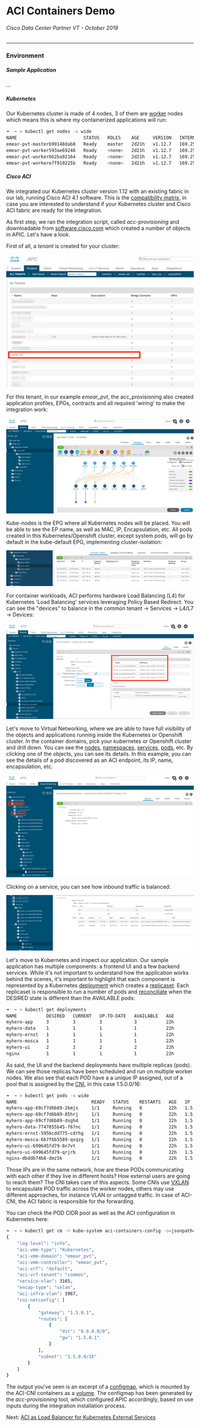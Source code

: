 # ACI Containers Demo
###### Cisco Data Center Partner VT - October 2019
<hr>

### Environment

##### Sample Application

...

##### Kubernetes

Our Kubernetes cluster is made of 4 nodes, 3 of them are [worker](https://kubernetes.io/docs/concepts/architecture/nodes/) nodes which means this is where my containerized applications will run:

```bash
➜  ~ > kubectl get nodes -o wide
NAME                         STATUS   ROLES    AGE     VERSION   INTERNAL-IP      EXTERNAL-IP      OS-IMAGE             KERNEL-VERSION      CONTAINER-RUNTIME
emear-pvt-masterb99148dab8   Ready    master   2d21h   v1.12.7   169.254.8.73     192.168.163.10   Ubuntu 18.04.2 LTS   4.15.0-45-generic   docker://17.3.2
emear-pvt-worker593ae69246   Ready    <none>   2d21h   v1.12.7   169.254.11.247   192.168.163.13   Ubuntu 18.04.2 LTS   4.15.0-45-generic   docker://17.3.2
emear-pvt-worker662ba92164   Ready    <none>   2d21h   v1.12.7   169.254.8.140    192.168.163.11   Ubuntu 18.04.2 LTS   4.15.0-45-generic   docker://17.3.2
emear-pvt-workere7f910225b   Ready    <none>   2d21h   v1.12.7   169.254.9.50     192.168.163.12   Ubuntu 18.04.2 LTS   4.15.0-45-generic   docker://17.3.2
```

##### Cisco ACI

We integrated our Kubernetes cluster version 1.12 with an existing fabric in our lab, running Cisco ACI 4.1 software. This is the [compatibility matrix](https://www.cisco.com/c/dam/en/us/td/docs/Website/datacenter/aci/virtualization/matrix/virtmatrix.html), in case you are interested to understand if your Kubernetes cluster and Cisco ACI fabric are ready for the integration.

As first step, we ran the integration script, called *acc-provisioning* and downloadable from [software.cisco.com](https://software.cisco.com) which created a number of objects in APIC. Let's have a look.

First of all, a *tenant* is created for your cluster: 

![image](images/aci1.png)

For this tenant, in our example *emear_pvt*, the acc_provisioning also created application profiles, EPGs, contracts and all required 'wiring' to make the integration work:

![image](images/aci2.png)

Kube-nodes is the EPG where all Kubernetes nodes will be placed. You will be able to see the EP name, as well as MAC, IP, Encapsulation, etc.
All pods created in this Kubernetes/Openshift cluster, except system pods, will go by default in the kube-default EPG, implementing cluster-isolation:

![image](images/aci3.png)

For container workloads, ACI performs hardware Load Balancing (L4) for Kubernetes 'Load Balancing' services leveraging Policy Based Redirect.
You can see the "devices" to balance in the *common* tenant -> Services -> L4/L7 -> Devices:

![image](images/aci4.png)

Let's move to Virtual Networking, where we are able to have full visibility of the objects and applications running inside the Kubernetes or Openshift cluster.
In the container domains, pick your kubernetes or Openshift cluster and drill down. You can see the [nodes](https://kubernetes.io/docs/concepts/architecture/nodes/), [namespaces](https://kubernetes.io/docs/concepts/overview/working-with-objects/namespaces/), [services](https://kubernetes.io/docs/concepts/services-networking/service/), [pods](https://kubernetes.io/docs/concepts/workloads/pods/pod-overview/), etc. By clicking one of the objects, you can see its details. In this example, you can see the details of a pod discovered as an ACI endpoint, its IP, name, encapsulation, etc.


![image](images/aci5.png)


Clicking on a service, you can see how inbound traffic is balanced:

![image](images/aci6.png)

Let's move to Kubernetes and inspect our application.
Our sample application has multiple components: a frontend UI and a few backend services. While it's not important to understand how the application works behind the scenes, it's important to highlight that each component is represented by a Kubernetes [deployment](https://kubernetes.io/docs/concepts/workloads/controllers/deployment/) which creates a [replicaset](https://kubernetes.io/docs/concepts/workloads/controllers/replicaset/). Each replicaset is responsible to run a number of pods and [reconciliate](https://speakerdeck.com/thockin/kubernetes-what-is-reconciliation) when the DESIRED state is different than the AVAILABLE pods:

```bash
➜  ~ > kubectl get deployments
NAME           DESIRED   CURRENT   UP-TO-DATE   AVAILABLE   AGE
myhero-app     3         3         3            3           22h
myhero-data    1         1         1            1           22h
myhero-ernst   1         1         1            1           22h
myhero-mosca   1         1         1            1           22h
myhero-ui      2         2         2            2           22h
nginx          1         1         1            1           22h
```

As said, the UI and the backend deployments have multiple replicas (pods). We can see those replicas have been scheduled and run on multiple worker nodes.
We also see that each POD have a a unique IP assigned, out of a pool that is assigned by the [CNI](https://kubernetes.io/docs/concepts/cluster-administration/networking/), in this case 1.5.0.0/16:

```bash
➜  ~ > kubectl get pods -o wide
NAME                            READY   STATUS    RESTARTS   AGE   IP          NODE                         NOMINATED NODE
myhero-app-69cf7d6b89-2kmjs     1/1     Running   0          22h   1.5.0.10    emear-pvt-worker593ae69246   <none>
myhero-app-69cf7d6b89-85hrj     1/1     Running   0          22h   1.5.0.82    emear-pvt-workere7f910225b   <none>
myhero-app-69cf7d6b89-dsgh4     1/1     Running   0          22h   1.5.0.106   emear-pvt-worker662ba92164   <none>
myhero-data-7747855b45-f67nc    1/1     Running   0          22h   1.5.0.81    emear-pvt-workere7f910225b   <none>
myhero-ernst-5956cdd775-cdrhg   1/1     Running   0          22h   1.5.0.9     emear-pvt-worker593ae69246   <none>
myhero-mosca-6b7f6b5589-qvqzg   1/1     Running   0          22h   1.5.0.105   emear-pvt-worker662ba92164   <none>
myhero-ui-699645fd79-8n7vt      1/1     Running   0          22h   1.5.0.107   emear-pvt-worker662ba92164   <none>
myhero-ui-699645fd79-qrjrb      1/1     Running   0          22h   1.5.0.83    emear-pvt-workere7f910225b   <none>
nginx-dbddb74b8-dmz5k           1/1     Running   0          22h   1.5.0.80    emear-pvt-workere7f910225b   <none>
```

Those IPs are in the same network, how are these PODs communicating with each other if they live in different hosts? How external users are going to reach them? The CNI takes care of this aspects. Some CNIs use [VXLAN](https://en.wikipedia.org/wiki/Virtual_Extensible_LAN) to encapsulate POD traffic across the worker nodes, others may use different approaches, for instance VLAN or untagged traffic.
In case of ACI-CNI, the ACI fabric is responsible for the forwarding.

You can check the POD CIDR pool as well as the ACI configuration in Kubernetes here:

```bash
➜  ~ > kubectl get cm -n kube-system aci-containers-config -o=jsonpath='{.data.host-agent-config}'
{
    "log-level": "info",
    "aci-vmm-type": "Kubernetes",
    "aci-vmm-domain": "emear_pvt",
    "aci-vmm-controller": "emear_pvt",
    "aci-vrf": "default",
    "aci-vrf-tenant": "common",
    "service-vlan": 3165,
    "encap-type": "vxlan",
    "aci-infra-vlan": 3967,
    "cni-netconfig": [
        {
            "gateway": "1.5.0.1",
            "routes": [
                {
                    "dst": "0.0.0.0/0",
                    "gw": "1.5.0.1"
                }
            ],
            "subnet": "1.5.0.0/16"
        }
    ]
}
```

The output you've seen is an excerpt of a [configmap](https://kubernetes.io/docs/tasks/configure-pod-container/configure-pod-configmap/), which is mounted by the ACI-CNI containers as a [volume](https://kubernetes.io/docs/concepts/storage/volumes/). The configmap has been generated by the *acc-provisioning* tool, which configured APIC accordingly, based on use inputs during the integration installation process.


Next: [ACI as Load Balancer for Kubernetes External Services](3-load-balancing-ext-kube-services.md)
